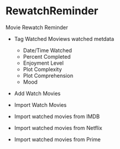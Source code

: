 # RewatchReminder
Movie Rewatch Reminder

- Tag Watched Moviews watched metdata
  - Date/Time Watched
  - Percent Completed
  - Enjoyment Level
  - Plot Complexity
  - Plot Comprehension
  - Mood

- Add Watch Movies

- Import Watch Movies

- Import watched movies from IMDB
- Import watched movies from Netflix
- Import watched movies from Prime
